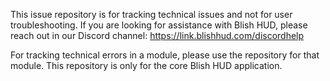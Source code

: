 This issue repository is for tracking technical issues and not for user troubleshooting.  If you are looking for assistance with Blish HUD, please reach out in our Discord channel:
https://link.blishhud.com/discordhelp

For tracking technical errors in a module, please use the repository for that module.  This repository is only for the core Blish HUD application.
